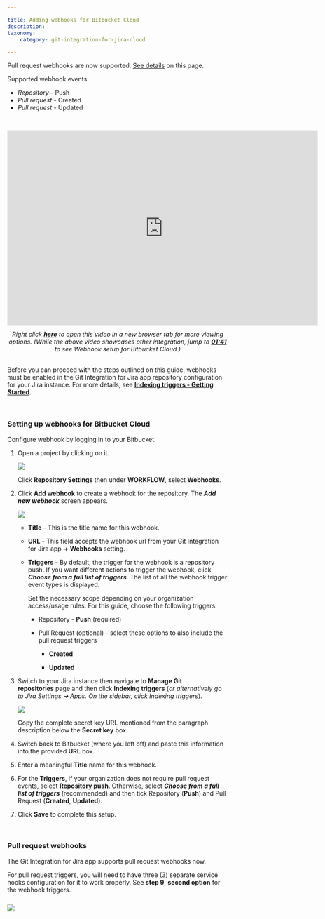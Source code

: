 ```yaml
---

title: Adding webhooks for Bitbucket Cloud
description:
taxonomy:
    category: git-integration-for-jira-cloud

---
```


<div class="bbb-callout bbb--info">
    <div class="irow">
    <div class="ilogobox">
        <span class="logoimg"></span>
    </div>
    <div class="imsgbox">
        Pull request webhooks are now supported. <a href='/git-integration-for-jira-cloud/adding-webhooks-for-bitbucket-cloud-gij-cloud'>See details</a> on this page.<br>
        <p>Supported webhook events:</p>
        <ul style='margin-bottom:0px;'>
            <li><i>Repository</i> - Push</li>
            <li><i>Pull request</i> - Created</li>
            <li><i>Pull request</i> - Updated</li>
        </ul>
    </div>
    </div>
</div>

&nbsp;

<div class='embed-container embed-container--16-10'>
    <iframe width='709' height='443' src='https://fast.wistia.com/embed/iframe/7tt09xc1my?videoFoam=true' frameborder='0' allowfullscreen ></iframe>
</div>

<div align='center' style='margin-top:12px;margin-bottom:30px;'>
    <i>Right click <a href='https://bigbrassband.wistia.com/medias/7tt09xc1my'><b>here</b></a> to open this video in a new browser tab for more viewing options. (While the above video showcases other integration, jump to <a href='https://bigbrassband.wistia.com/medias/7tt09xc1my?wtime=1m41s' target='_blank' title='Click to open in a new tab/window'><b>01:41</b></a> <br>to see Webhook setup for Bitbucket Cloud.)</i>
</div>

<div class="bbb-callout bbb--error">
    <div class="irow">
    <div class="ilogobox">
        <span class="logoimg"></span>
    </div>
    <div class="imsgbox">
        Before you can proceed with the steps outlined on this guide, webhooks must be enabled in the Git Integration for Jira app repository configuration for your Jira instance. For more details, see <a href='/git-integration-for-jira-cloud/indexing-triggers-gij-cloud'><b>Indexing triggers - Getting Started</b></a>.
    </div>
    </div>
</div>

&nbsp;

### Setting up webhooks for Bitbucket Cloud

Configure webhook by logging in to your Bitbucket.

1.  Open a project by clicking on it.

    ![](/wp-content/uploads/gij-webhooks-bitbucket-add-shooks-c.png)

    Click **Repository Settings** then under **WORKFLOW**, select **Webhooks**.

2.  Click **Add webhook** to create a webhook for the repository. The _**Add new webhook**_ screen appears.

    ![](/wp-content/uploads/gij-webhooks-add-new-whook-bitbucket-dlg-w.png)

    *   **Title** - This is the title name for this webhook.

    *   **URL** - This field accepts the webhook url from your Git Integration for Jira app ➜ **Webhooks** setting.

    *   **Triggers** - By default, the trigger for the webhook is a repository push. If you want different actions to trigger the webhook, click _**Choose from a full list of triggers**_. The list of all the webhook trigger event types is displayed.
        
        Set the necessary scope depending on your organization access/usage rules. For this guide, choose the following triggers:

        *   Repository - **Push** (required)

        *   Pull Request (optional) - select these options to also include the pull request triggers

            *   **Created**

            *   **Updated**

3.  Switch to your Jira instance then navigate to **Manage Git repositories** page and then click **Indexing triggers** (_or alternatively go to Jira Settings ➜ Apps. On the sidebar, click Indexing triggers_).

    ![](/wp-content/uploads/gij-gitcloud-gitmgr-indexing-triggers-url-link-loc.png)

    Copy the complete secret key URL mentioned from the paragraph description below the **Secret key** box.

4.  Switch back to Bitbucket (where you left off) and paste this information into the provided **URL** box.

5.  Enter a meaningful **Title** name for this webhook.

6.  For the **Triggers**, if your organization does not require pull request events, select **Repository push**. Otherwise, select _**Choose from a full list of triggers**_ (recommended) and then tick Repository (**Push**) and Pull Request (**Created**, **Updated**).

7.  Click **Save** to complete this setup.

&nbsp;

### Pull request webhooks

The Git Integration for Jira app supports pull request webhooks now.

For pull request triggers, you will need to have three (3) separate service hooks configuration for it to work properly. See **step 9**, **second option** for the webhook triggers.

<img src='/wp-content/uploads/gij-webhooks-bitbucket-sample.png' style='margin:25px auto;max-width:100%;display:block;' />

